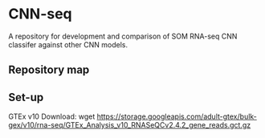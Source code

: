 # CNN-seq
A repository for development and comparison of SOM RNA-seq CNN classifer against other CNN models.

## Repository map

## Set-up
GTEx v10 Download: wget https://storage.googleapis.com/adult-gtex/bulk-gex/v10/rna-seq/GTEx_Analysis_v10_RNASeQCv2.4.2_gene_reads.gct.gz

